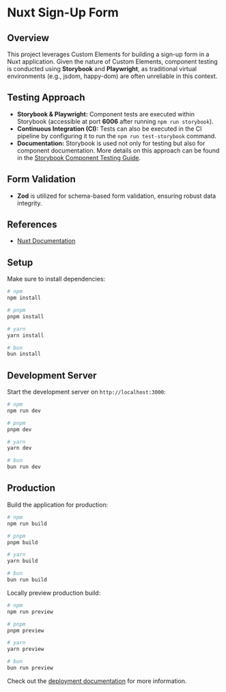 # Nuxt Sign-Up Form

## Overview

This project leverages Custom Elements for building a sign-up form in a Nuxt application. Given the nature of Custom Elements, component testing is conducted using **Storybook** and **Playwright**, as traditional virtual environments (e.g., jsdom, happy-dom) are often unreliable in this context.

## Testing Approach

- **Storybook & Playwright:** Component tests are executed within Storybook (accessible at port **6006** after running `npm run storybook`).
- **Continuous Integration (CI):** Tests can also be executed in the CI pipeline by configuring
  it to run the `npm run test-storybook` command.
- **Documentation:** Storybook is used not only for testing but also for component documentation. More details on this approach can be found in the [Storybook Component Testing Guide](https://storybook.js.org/docs/writing-tests/component-testing).

## Form Validation

- **Zod** is utilized for schema-based form validation, ensuring robust data integrity.

## References

- [Nuxt Documentation](https://nuxt.com/docs/getting-started/introduction)

## Setup

Make sure to install dependencies:

```bash
# npm
npm install

# pnpm
pnpm install

# yarn
yarn install

# bun
bun install
```

## Development Server

Start the development server on `http://localhost:3000`:

```bash
# npm
npm run dev

# pnpm
pnpm dev

# yarn
yarn dev

# bun
bun run dev
```

## Production

Build the application for production:

```bash
# npm
npm run build

# pnpm
pnpm build

# yarn
yarn build

# bun
bun run build
```

Locally preview production build:

```bash
# npm
npm run preview

# pnpm
pnpm preview

# yarn
yarn preview

# bun
bun run preview
```

Check out the [deployment documentation](https://nuxt.com/docs/getting-started/deployment) for more information.
